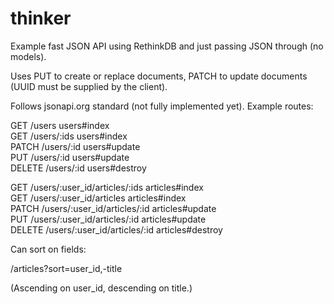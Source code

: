 thinker
=======

Example fast JSON API using RethinkDB and just passing JSON through (no models).

Uses PUT to create or replace documents, PATCH to update documents (UUID must be supplied by the client).

Follows jsonapi.org standard (not fully implemented yet). Example routes:

GET    /users                            users#index  
GET    /users/:ids                       users#index  
PATCH  /users/:id                        users#update  
PUT    /users/:id                        users#update  
DELETE /users/:id                        users#destroy

GET    /users/:user_id/articles/:ids     articles#index  
GET    /users/:user_id/articles          articles#index  
PATCH  /users/:user_id/articles/:id      articles#update  
PUT    /users/:user_id/articles/:id      articles#update  
DELETE /users/:user_id/articles/:id      articles#destroy

Can sort on fields:

/articles?sort=user_id,-title

(Ascending on user_id, descending on title.)
